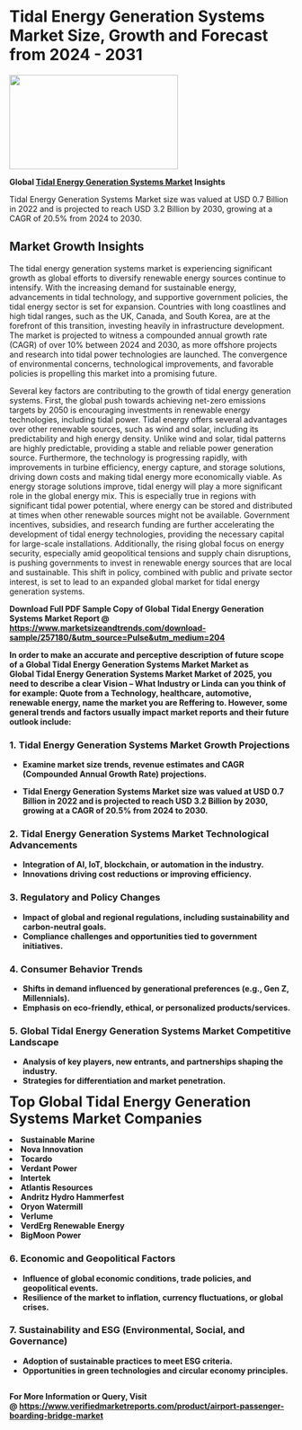 <H1>Tidal Energy Generation Systems Market Size, Growth and Forecast from 2024 - 2031</H1><img class="aligncenter size-medium wp-image-584254" src="https://thirdeyenews.in/wp-content/uploads/2024/09/Global-Market-Research-300x168.jpeg" alt="" width="300" height="168" /><p><strong>Global&nbsp;<a href="https://www.marketsizeandtrends.com/download-sample/257180/&amp;utm_source=Pulse&amp;utm_medium=204">Tidal Energy Generation Systems Market</a> Insights</strong></p><p>Tidal Energy Generation Systems Market size was valued at USD 0.7 Billion in 2022 and is projected to reach USD 3.2 Billion by 2030, growing at a CAGR of 20.5% from 2024 to 2030.</p><p><h2>Market Growth Insights</h2> <p>The tidal energy generation systems market is experiencing significant growth as global efforts to diversify renewable energy sources continue to intensify. With the increasing demand for sustainable energy, advancements in tidal technology, and supportive government policies, the tidal energy sector is set for expansion. Countries with long coastlines and high tidal ranges, such as the UK, Canada, and South Korea, are at the forefront of this transition, investing heavily in infrastructure development. The market is projected to witness a compounded annual growth rate (CAGR) of over 10% between 2024 and 2030, as more offshore projects and research into tidal power technologies are launched. The convergence of environmental concerns, technological improvements, and favorable policies is propelling this market into a promising future.</p> <p><strong></strong></p> <p>Several key factors are contributing to the growth of tidal energy generation systems. First, the global push towards achieving net-zero emissions targets by 2050 is encouraging investments in renewable energy technologies, including tidal power. Tidal energy offers several advantages over other renewable sources, such as wind and solar, including its predictability and high energy density. Unlike wind and solar, tidal patterns are highly predictable, providing a stable and reliable power generation source. Furthermore, the technology is progressing rapidly, with improvements in turbine efficiency, energy capture, and storage solutions, driving down costs and making tidal energy more economically viable. As energy storage solutions improve, tidal energy will play a more significant role in the global energy mix. This is especially true in regions with significant tidal power potential, where energy can be stored and distributed at times when other renewable sources might not be available. Government incentives, subsidies, and research funding are further accelerating the development of tidal energy technologies, providing the necessary capital for large-scale installations. Additionally, the rising global focus on energy security, especially amid geopolitical tensions and supply chain disruptions, is pushing governments to invest in renewable energy sources that are local and sustainable. This shift in policy, combined with public and private sector interest, is set to lead to an expanded global market for tidal energy generation systems.</p> <p><strong></p><p><span class=""><strong>Download Full PDF Sample Copy of Global Tidal Energy Generation Systems Market Report</strong> @ <a href="https://www.marketsizeandtrends.com/download-sample/257180/&amp;utm_source=Pulse&amp;utm_medium=204" target="_blank">https://www.marketsizeandtrends.com/download-sample/257180/&amp;utm_source=Pulse&amp;utm_medium=204</a></span></p><p>In order to make an accurate and perceptive description of future scope of a Global&nbsp;Tidal Energy Generation Systems Market Market as Global&nbsp;Tidal Energy Generation Systems Market Market of 2025, you need to describe a clear Vision &ndash; What Industry or Linda can you think of for example: Quote from a Technology, healthcare, automotive, renewable energy, name the market you are Reffering to. However, some general trends and factors usually impact market reports and their future outlook include:</p><h3>1.&nbsp;<strong>Tidal Energy Generation Systems Market Growth Projections</strong></h3><ul><li>Examine market size trends, revenue estimates and CAGR (Compounded Annual Growth Rate) projections.</li><li><p>Tidal Energy Generation Systems Market size was valued at USD 0.7 Billion in 2022 and is projected to reach USD 3.2 Billion by 2030, growing at a CAGR of 20.5% from 2024 to 2030.</p></li></ul><h3>2.&nbsp;<strong>Tidal Energy Generation Systems Market Technological Advancements</strong></h3><ul><li>Integration of AI, IoT, blockchain, or automation in the industry.</li><li>Innovations driving cost reductions or improving efficiency.</li></ul><h3>3.&nbsp;<strong>Regulatory and Policy Changes</strong></h3><ul><li>Impact of global and regional regulations, including sustainability and carbon-neutral goals.</li><li>Compliance challenges and opportunities tied to government initiatives.</li></ul><h3>4.&nbsp;<strong>Consumer Behavior Trends</strong></h3><ul><li>Shifts in demand influenced by generational preferences (e.g., Gen Z, Millennials).</li><li>Emphasis on eco-friendly, ethical, or personalized products/services.</li></ul><h3>5.&nbsp;<strong>Global Tidal Energy Generation Systems Market Competitive Landscape</strong></h3><ul><li>Analysis of key players, new entrants, and partnerships shaping the industry.</li><li>Strategies for differentiation and market penetration.</li></ul><p data-pm-slice="1 1 []"><span style="color: inherit; font-family: inherit; font-size: 25px;">Top Global Tidal Energy Generation Systems Market Companies</span></p><div class="" data-test-id=""><p><li>Sustainable Marine</li><li> Nova Innovation</li><li> Tocardo</li><li> Verdant Power</li><li> Intertek</li><li> Atlantis Resources</li><li> Andritz Hydro Hammerfest</li><li> Oryon Watermill</li><li> Verlume</li><li> VerdErg Renewable Energy</li><li> BigMoon Power</li></p></div><h3>6.&nbsp;<strong>Economic and Geopolitical Factors</strong></h3><ul><li>Influence of global economic conditions, trade policies, and geopolitical events.</li><li>Resilience of the market to inflation, currency fluctuations, or global crises.</li></ul><h3>7.&nbsp;<strong>Sustainability and ESG (Environmental, Social, and Governance)</strong></h3><ul><li>Adoption of sustainable practices to meet ESG criteria.</li><li>Opportunities in green technologies and circular economy principles.</li></ul><h2><strong style="font-size: 14px;">For More Information or Query, Visit @&nbsp;</strong><a style="background-color: #ffffff; font-size: 14px;" href="https://www.marketsizeandtrends.com/report/tidal-energy-generation-systems-market/" target="_blank">https://www.verifiedmarketreports.com/product/airport-passenger-boarding-bridge-market</a></h2>
